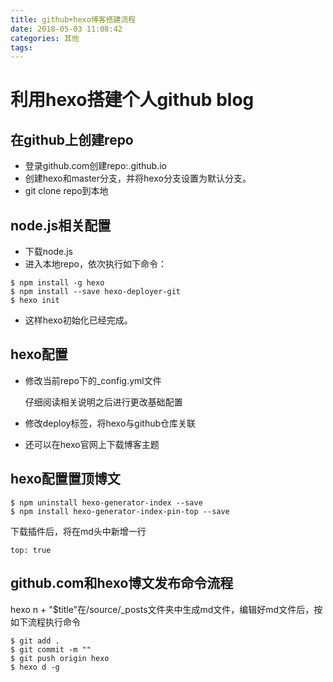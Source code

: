```yaml
---
title: github+hexo博客搭建流程
date: 2018-05-03 11:08:42
categories: 其他
tags:
---
```


# 利用hexo搭建个人github blog
## 在github上创建repo
- 登录github.com创建repo:<username>.github.io
- 创建hexo和master分支，并将hexo分支设置为默认分支。
- git clone repo到本地


## node.js相关配置
- 下载node.js
- 进入本地repo，依次执行如下命令：
```
$ npm install -g hexo
$ npm install --save hexo-deployer-git
$ hexo init
```
- 这样hexo初始化已经完成。


## hexo配置
- 修改当前repo下的_config.yml文件

  仔细阅读相关说明之后进行更改基础配置
- 修改deploy标签，将hexo与github仓库关联
- 还可以在hexo官网上下载博客主题


## hexo配置置顶博文

```
$ npm uninstall hexo-generator-index --save
$ npm install hexo-generator-index-pin-top --save
```
下载插件后，将在md头中新增一行
```
top: true
```
## github.com和hexo博文发布命令流程
hexo n + "$title"在/source/_posts文件夹中生成md文件，编辑好md文件后，按如下流程执行命令
```
$ git add .
$ git commit -m ""
$ git push origin hexo
$ hexo d -g
```
